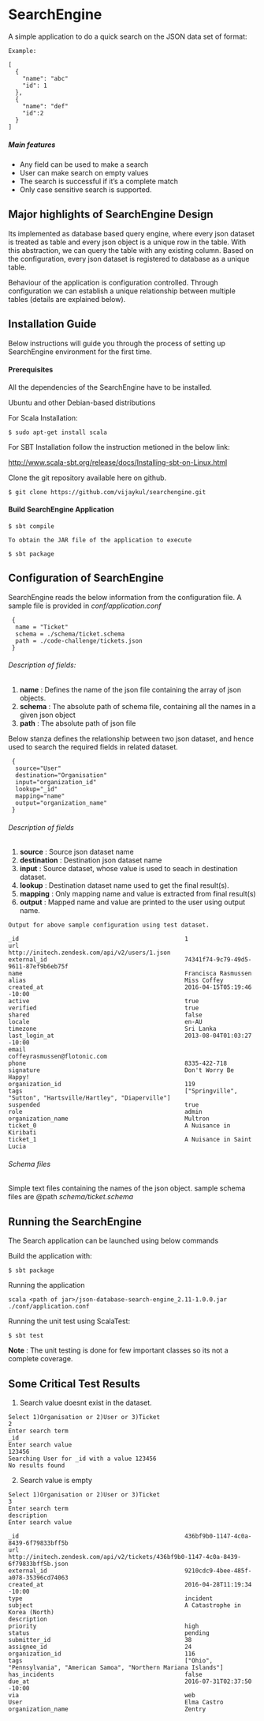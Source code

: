 # SearchEngine
A simple application to do a quick search on the JSON data set of format:

```
Example:

[
  {
    "name": "abc"
    "id": 1
  },
  {
    "name": "def"
    "id":2
  }
]
```
##### Main features

* Any field can be used to make a search
* User can make search on empty values
* The search is successful if it’s a complete match
* Only case sensitive search is supported.

## Major highlights of SearchEngine Design

Its implemented as database based query engine, where every json dataset is treated as table and every json object is a unique row in the table. With this abstraction, we can query the table with any existing column. Based on the configuration, every json dataset is registered to database as a unique table.

Behaviour of the application is configuration controlled. Through configuration we can establish a unique relationship between multiple tables (details are explained below).

## Installation Guide

Below instructions will guide you through the process of setting up SearchEngine environment for the first time.

#### Prerequisites

All the dependencies of the SearchEngine have to be installed.

Ubuntu and other Debian-based distributions

For Scala Installation:
```
$ sudo apt-get install scala
```
For SBT Installation follow the instruction metioned in the below link:

http://www.scala-sbt.org/release/docs/Installing-sbt-on-Linux.html

Clone the git repository available here on github.

```
$ git clone https://github.com/vijaykul/searchengine.git
```

#### Build SearchEngine Application
```
$ sbt compile

To obtain the JAR file of the application to execute

$ sbt package
```
## Configuration of SearchEngine

SearchEngine reads the below information from the configuration file. A sample file is provided in _conf/application.conf_
```
 {
  name = "Ticket"
  schema = ./schema/ticket.schema
  path = ./code-challenge/tickets.json
 }
 ```
 
 ###### Description of fields:
 1. **name** : Defines the name of the json file containing the array of json objects.
 1. **schema** : The absolute path of schema file, containing all the names in a given json object
 1. **path** : The absolute path of json file

Below stanza defines the relationship between two json dataset, and hence used to search the required fields in related dataset.
```
 {
  source="User"
  destination="Organisation"
  input="organization_id"
  lookup="_id"
  mapping="name"
  output="organization_name"
 }
 ```
 ###### Description of fields
 1. **source** : Source json dataset name
 1. **destination** : Destination json dataset name
 1. **input** : Source dataset, whose value is used to seach in destination dataset.
 1. **lookup** : Destination dataset name used to get the final result(s).
 1. **mapping** : Only mapping name and value is extracted from final result(s)
 1. **output** : Mapped name and value are printed to the user using output name.
 
 ```
 Output for above sample configuration using test dataset.
 
 _id                                               1
url                                               http://initech.zendesk.com/api/v2/users/1.json
external_id                                       74341f74-9c79-49d5-9611-87ef9b6eb75f
name                                              Francisca Rasmussen
alias                                             Miss Coffey
created_at                                        2016-04-15T05:19:46 -10:00
active                                            true
verified                                          true
shared                                            false
locale                                            en-AU
timezone                                          Sri Lanka
last_login_at                                     2013-08-04T01:03:27 -10:00
email                                             coffeyrasmussen@flotonic.com
phone                                             8335-422-718
signature                                         Don't Worry Be Happy!
organization_id                                   119
tags                                              ["Springville", "Sutton", "Hartsville/Hartley", "Diaperville"]
suspended                                         true
role                                              admin
organization_name                                 Multron
ticket_0                                          A Nuisance in Kiribati
ticket_1                                          A Nuisance in Saint Lucia

```
###### Schema files

Simple text files containing the names of the json object.
sample schema files are @path _schema/ticket.schema_

## Running the SearchEngine

The Search application can be launched using below commands

Build the application with:
```
$ sbt package
```
Running the application
```
scala <path of jar>/json-database-search-engine_2.11-1.0.0.jar ./conf/application.conf
```
Running the unit test using ScalaTest:
```
$ sbt test
```
**Note** : The unit testing is done for few important classes so its not a complete coverage.

## Some Critical Test Results

1) Search value doesnt exist in the dataset.
```
Select 1)Organisation or 2)User or 3)Ticket
2
Enter search term
_id
Enter search value
123456
Searching User for _id with a value 123456
No results found
```
2) Search value is empty
```
Select 1)Organisation or 2)User or 3)Ticket
3
Enter search term
description
Enter search value

_id                                               436bf9b0-1147-4c0a-8439-6f79833bff5b
url                                               http://initech.zendesk.com/api/v2/tickets/436bf9b0-1147-4c0a-8439-6f79833bff5b.json
external_id                                       9210cdc9-4bee-485f-a078-35396cd74063
created_at                                        2016-04-28T11:19:34 -10:00
type                                              incident
subject                                           A Catastrophe in Korea (North)
description
priority                                          high
status                                            pending
submitter_id                                      38
assignee_id                                       24
organization_id                                   116
tags                                              ["Ohio", "Pennsylvania", "American Samoa", "Northern Mariana Islands"]
has_incidents                                     false
due_at                                            2016-07-31T02:37:50 -10:00
via                                               web
User                                              Elma Castro
organization_name                                 Zentry
```
